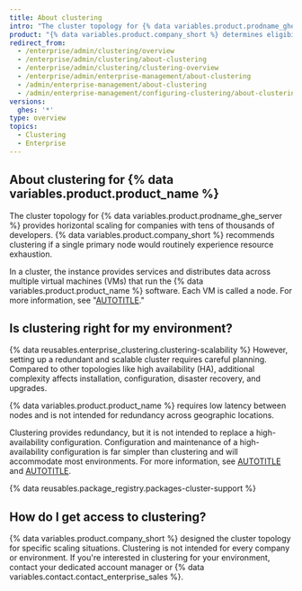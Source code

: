 ```yaml
---
title: About clustering
intro: "The cluster topology for {% data variables.product.prodname_ghe_server %} is designed to support tens of thousands of users where other topologies would experience resource exhaustion. In a cluster, the instance's services scale horizontally across multiple nodes."
product: "{% data variables.product.company_short %} determines eligibility for clustering, and must enable the configuration for your instance's license. Clustering requires careful planning and additional administrative overhead."
redirect_from:
  - /enterprise/admin/clustering/overview
  - /enterprise/admin/clustering/about-clustering
  - /enterprise/admin/clustering/clustering-overview
  - /enterprise/admin/enterprise-management/about-clustering
  - /admin/enterprise-management/about-clustering
  - /admin/enterprise-management/configuring-clustering/about-clustering
versions:
  ghes: '*'
type: overview
topics:
  - Clustering
  - Enterprise
---
```


## About clustering for {% data variables.product.product_name %}

The cluster topology for {% data variables.product.prodname_ghe_server %} provides horizontal scaling for companies with tens of thousands of developers. {% data variables.product.company_short %} recommends clustering if a single primary node would routinely experience resource exhaustion.

In a cluster, the instance provides services and distributes data across multiple virtual machines (VMs) that run the {% data variables.product.product_name %}  software. Each VM is called a node. For more information, see "[AUTOTITLE](/admin/enterprise-management/configuring-clustering/about-cluster-nodes)."

<a name="is-clustering-right-for-my-organization"></a>

## Is clustering right for my environment?

{% data reusables.enterprise_clustering.clustering-scalability %} However, setting up a redundant and scalable cluster requires careful planning. Compared to other topologies like high availability (HA), additional complexity affects installation, configuration, disaster recovery, and upgrades.

{% data variables.product.product_name %} requires low latency between nodes and is not intended for redundancy across geographic locations.

Clustering provides redundancy, but it is not intended to replace a high-availability configuration. Configuration and maintenance of a high-availability configuration is far simpler than clustering and will accommodate most environments. For more information, see [AUTOTITLE](/admin/enterprise-management/configuring-high-availability) and [AUTOTITLE](/admin/enterprise-management/configuring-clustering/differences-between-clustering-and-high-availability-ha).

{% data reusables.package_registry.packages-cluster-support %}

## How do I get access to clustering?

{% data variables.product.company_short %} designed the cluster topology for specific scaling situations. Clustering is not intended for every company or environment. If you're interested in clustering for your environment, contact your dedicated account manager or {% data variables.contact.contact_enterprise_sales %}.

